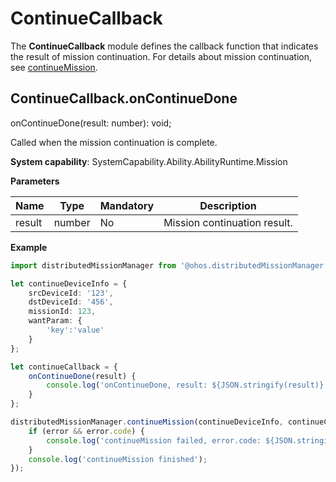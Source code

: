 # ContinueCallback

The **ContinueCallback** module defines the callback function that indicates the result of mission continuation. For details about mission continuation, see [continueMission](js-apis-distributedMissionManager.md#distributedmissionmanagercontinuemission).

## ContinueCallback.onContinueDone

onContinueDone(result: number): void;

Called when the mission continuation is complete.

**System capability**: SystemCapability.Ability.AbilityRuntime.Mission

**Parameters**

  | Name| Type| Mandatory| Description|
  | -------- | -------- | -------- | -------- |
  | result |  number | No| Mission continuation result.|

**Example**

  ```ts
  import distributedMissionManager from '@ohos.distributedMissionManager';

  let continueDeviceInfo = {
      srcDeviceId: '123',
      dstDeviceId: '456',
      missionId: 123,
      wantParam: {
          'key':'value'
      }
  };

  let continueCallback = {
      onContinueDone(result) {
          console.log('onContinueDone, result: ${JSON.stringify(result)}');
      }
  };

  distributedMissionManager.continueMission(continueDeviceInfo, continueCallback, (error) => {
      if (error && error.code) {
          console.log('continueMission failed, error.code: ${JSON.stringify(error.code)}, error.message: ${JSON.stringify(error.message)}');
      }
      console.log('continueMission finished');
  });
  ```
